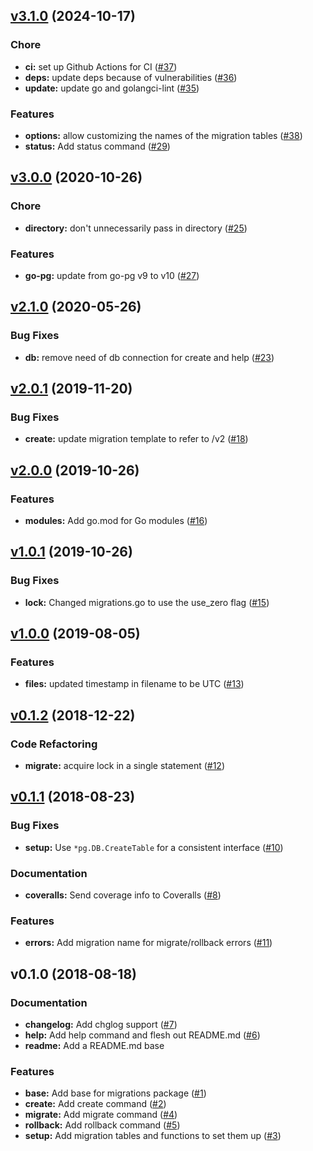 
<a name="v3.1.0"></a>
## [v3.1.0](https://github.com/robinjoseph08/go-pg-migrations/compare/v3.0.0...v3.1.0) (2024-10-17)

### Chore

* **ci:** set up Github Actions for CI ([#37](https://github.com/robinjoseph08/go-pg-migrations/issues/37))
* **deps:** update deps because of vulnerabilities ([#36](https://github.com/robinjoseph08/go-pg-migrations/issues/36))
* **update:** update go and golangci-lint ([#35](https://github.com/robinjoseph08/go-pg-migrations/issues/35))

### Features

* **options:** allow customizing the names of the migration tables ([#38](https://github.com/robinjoseph08/go-pg-migrations/issues/38))
* **status:** Add status command ([#29](https://github.com/robinjoseph08/go-pg-migrations/issues/29))


<a name="v3.0.0"></a>
## [v3.0.0](https://github.com/robinjoseph08/go-pg-migrations/compare/v2.1.0...v3.0.0) (2020-10-26)

### Chore

* **directory:** don't unnecessarily pass in directory ([#25](https://github.com/robinjoseph08/go-pg-migrations/issues/25))

### Features

* **go-pg:** update from go-pg v9 to v10 ([#27](https://github.com/robinjoseph08/go-pg-migrations/issues/27))


<a name="v2.1.0"></a>
## [v2.1.0](https://github.com/robinjoseph08/go-pg-migrations/compare/v2.0.1...v2.1.0) (2020-05-26)

### Bug Fixes

* **db:** remove need of db connection for create and help ([#23](https://github.com/robinjoseph08/go-pg-migrations/issues/23))


<a name="v2.0.1"></a>
## [v2.0.1](https://github.com/robinjoseph08/go-pg-migrations/compare/v2.0.0...v2.0.1) (2019-11-20)

### Bug Fixes

* **create:** update migration template to refer to /v2 ([#18](https://github.com/robinjoseph08/go-pg-migrations/issues/18))


<a name="v2.0.0"></a>
## [v2.0.0](https://github.com/robinjoseph08/go-pg-migrations/compare/v1.0.1...v2.0.0) (2019-10-26)

### Features

* **modules:** Add go.mod for Go modules ([#16](https://github.com/robinjoseph08/go-pg-migrations/issues/16))


<a name="v1.0.1"></a>
## [v1.0.1](https://github.com/robinjoseph08/go-pg-migrations/compare/v1.0.0...v1.0.1) (2019-10-26)

### Bug Fixes

* **lock:** Changed migrations.go to use the use_zero flag ([#15](https://github.com/robinjoseph08/go-pg-migrations/issues/15))


<a name="v1.0.0"></a>
## [v1.0.0](https://github.com/robinjoseph08/go-pg-migrations/compare/v0.1.2...v1.0.0) (2019-08-05)

### Features

* **files:** updated timestamp in filename to be UTC ([#13](https://github.com/robinjoseph08/go-pg-migrations/issues/13))


<a name="v0.1.2"></a>
## [v0.1.2](https://github.com/robinjoseph08/go-pg-migrations/compare/v0.1.1...v0.1.2) (2018-12-22)

### Code Refactoring

* **migrate:** acquire lock in a single statement ([#12](https://github.com/robinjoseph08/go-pg-migrations/issues/12))


<a name="v0.1.1"></a>
## [v0.1.1](https://github.com/robinjoseph08/go-pg-migrations/compare/v0.1.0...v0.1.1) (2018-08-23)

### Bug Fixes

* **setup:** Use `*pg.DB.CreateTable` for a consistent interface ([#10](https://github.com/robinjoseph08/go-pg-migrations/issues/10))

### Documentation

* **coveralls:** Send coverage info to Coveralls ([#8](https://github.com/robinjoseph08/go-pg-migrations/issues/8))

### Features

* **errors:** Add migration name for migrate/rollback errors ([#11](https://github.com/robinjoseph08/go-pg-migrations/issues/11))


<a name="v0.1.0"></a>
## v0.1.0 (2018-08-18)

### Documentation

* **changelog:** Add chglog support ([#7](https://github.com/robinjoseph08/go-pg-migrations/issues/7))
* **help:** Add help command and flesh out README.md ([#6](https://github.com/robinjoseph08/go-pg-migrations/issues/6))
* **readme:** Add a README.md base

### Features

* **base:** Add base for migrations package ([#1](https://github.com/robinjoseph08/go-pg-migrations/issues/1))
* **create:** Add create command ([#2](https://github.com/robinjoseph08/go-pg-migrations/issues/2))
* **migrate:** Add migrate command ([#4](https://github.com/robinjoseph08/go-pg-migrations/issues/4))
* **rollback:** Add rollback command ([#5](https://github.com/robinjoseph08/go-pg-migrations/issues/5))
* **setup:** Add migration tables and functions to set them up ([#3](https://github.com/robinjoseph08/go-pg-migrations/issues/3))


